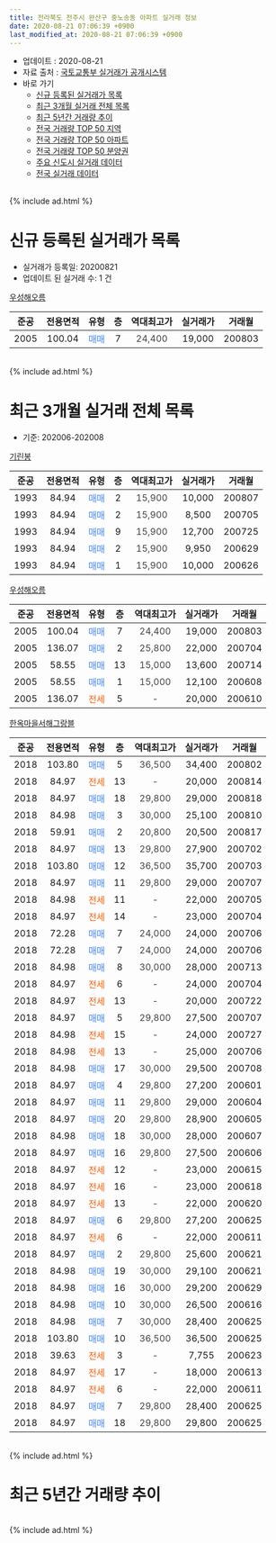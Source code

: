 ```yaml
---
title: 전라북도 전주시 완산구 중노송동 아파트 실거래 정보
date: 2020-08-21 07:06:39 +0900
last_modified_at: 2020-08-21 07:06:39 +0900
---
```


* 업데이트 : 2020-08-21
* 자료 출처 : [국토교통부 실거래가 공개시스템](http://rt.molit.go.kr)
* 바로 가기
    * [신규 등록된 실거래가 목록](#신규-등록된-실거래가-목록)
    * [최근 3개월 실거래 전체 목록](#최근-3개월-실거래-전체-목록)
    * [최근 5년간 거래량 추이](#최근-5년간-거래량-추이)
    * [전국 거래량 TOP 50 지역](https://inasie.github.io/apt-trade-info/최근-3개월-전국에서-가장-거래가-많이-발생한-지역)
    * [전국 거래량 TOP 50 아파트](https://inasie.github.io/apt-trade-info/최근-3개월-전국에서-가장-거래가-많이-발생한-아파트)
    * [전국 거래량 TOP 50 분양권](https://inasie.github.io/apt-trade-info/최근-3개월-전국에서-가장-거래가-많이-발생한-분양권)
    * [주요 신도시 실거래 데이터](https://inasie.github.io/apt-trade-info/주요-신도시)
    * [전국 실거래 데이터](https://inasie.github.io/apt-trade-info/전국)
<br>
{% include ad.html %}
<br>

# 신규 등록된 실거래가 목록
* 실거래가 등록일: 20200821
* 업데이트 된 실거래 수: 1 건


[우성해오름](https://search.naver.com/search.naver?query=%EC%A0%84%EB%9D%BC%EB%B6%81%EB%8F%84+%EC%A0%84%EC%A3%BC%EC%8B%9C+%EC%99%84%EC%82%B0%EA%B5%AC+%EC%A4%91%EB%85%B8%EC%86%A1%EB%8F%99+%EC%9A%B0%EC%84%B1%ED%95%B4%EC%98%A4%EB%A6%84)

|준공|전용면적|유형|층|역대최고가|실거래가|거래월|
|:---:|:---:|:---:|:---:|:---:|:---:|:---:|
|2005|100.04|<span style="color:#4285f3">매매</span>|7|<span style="color:#444444">24,400</span>|19,000|200803|


<br>
{% include ad.html %}
<br>

# 최근 3개월 실거래 전체 목록
* 기준: 202006-202008


[기린봉](https://search.naver.com/search.naver?query=%EC%A0%84%EB%9D%BC%EB%B6%81%EB%8F%84+%EC%A0%84%EC%A3%BC%EC%8B%9C+%EC%99%84%EC%82%B0%EA%B5%AC+%EC%A4%91%EB%85%B8%EC%86%A1%EB%8F%99+%EA%B8%B0%EB%A6%B0%EB%B4%89)

|준공|전용면적|유형|층|역대최고가|실거래가|거래월|
|:---:|:---:|:---:|:---:|:---:|:---:|:---:|
|1993|84.94|<span style="color:#4285f3">매매</span>|2|<span style="color:#444444">15,900</span>|10,000|200807|
|1993|84.94|<span style="color:#4285f3">매매</span>|2|<span style="color:#444444">15,900</span>|8,500|200705|
|1993|84.94|<span style="color:#4285f3">매매</span>|9|<span style="color:#444444">15,900</span>|12,700|200725|
|1993|84.94|<span style="color:#4285f3">매매</span>|2|<span style="color:#444444">15,900</span>|9,950|200629|
|1993|84.94|<span style="color:#4285f3">매매</span>|1|<span style="color:#444444">15,900</span>|10,000|200626|

[우성해오름](https://search.naver.com/search.naver?query=%EC%A0%84%EB%9D%BC%EB%B6%81%EB%8F%84+%EC%A0%84%EC%A3%BC%EC%8B%9C+%EC%99%84%EC%82%B0%EA%B5%AC+%EC%A4%91%EB%85%B8%EC%86%A1%EB%8F%99+%EC%9A%B0%EC%84%B1%ED%95%B4%EC%98%A4%EB%A6%84)

|준공|전용면적|유형|층|역대최고가|실거래가|거래월|
|:---:|:---:|:---:|:---:|:---:|:---:|:---:|
|2005|100.04|<span style="color:#4285f3">매매</span>|7|<span style="color:#444444">24,400</span>|19,000|200803|
|2005|136.07|<span style="color:#4285f3">매매</span>|2|<span style="color:#444444">25,800</span>|22,000|200704|
|2005|58.55|<span style="color:#4285f3">매매</span>|13|<span style="color:#444444">15,000</span>|13,600|200714|
|2005|58.55|<span style="color:#4285f3">매매</span>|1|<span style="color:#444444">15,000</span>|12,100|200608|
|2005|136.07|<span style="color:#ff5a00">전세</span>|5|<span style="color:#444444">-</span>|20,000|200610|

[한옥마을서해그랑블](https://search.naver.com/search.naver?query=%EC%A0%84%EB%9D%BC%EB%B6%81%EB%8F%84+%EC%A0%84%EC%A3%BC%EC%8B%9C+%EC%99%84%EC%82%B0%EA%B5%AC+%EC%A4%91%EB%85%B8%EC%86%A1%EB%8F%99+%ED%95%9C%EC%98%A5%EB%A7%88%EC%9D%84%EC%84%9C%ED%95%B4%EA%B7%B8%EB%9E%91%EB%B8%94)

|준공|전용면적|유형|층|역대최고가|실거래가|거래월|
|:---:|:---:|:---:|:---:|:---:|:---:|:---:|
|2018|103.80|<span style="color:#4285f3">매매</span>|5|<span style="color:#444444">36,500</span>|34,400|200802|
|2018|84.97|<span style="color:#ff5a00">전세</span>|13|<span style="color:#444444">-</span>|20,000|200814|
|2018|84.97|<span style="color:#4285f3">매매</span>|18|<span style="color:#444444">29,800</span>|29,000|200818|
|2018|84.98|<span style="color:#4285f3">매매</span>|3|<span style="color:#444444">30,000</span>|25,100|200810|
|2018|59.91|<span style="color:#4285f3">매매</span>|2|<span style="color:#444444">20,800</span>|20,500|200817|
|2018|84.97|<span style="color:#4285f3">매매</span>|13|<span style="color:#444444">29,800</span>|27,900|200702|
|2018|103.80|<span style="color:#4285f3">매매</span>|12|<span style="color:#444444">36,500</span>|35,700|200703|
|2018|84.97|<span style="color:#4285f3">매매</span>|11|<span style="color:#444444">29,800</span>|29,000|200707|
|2018|84.98|<span style="color:#ff5a00">전세</span>|11|<span style="color:#444444">-</span>|22,000|200705|
|2018|84.97|<span style="color:#ff5a00">전세</span>|14|<span style="color:#444444">-</span>|23,000|200704|
|2018|72.28|<span style="color:#4285f3">매매</span>|7|<span style="color:#444444">24,000</span>|24,000|200706|
|2018|72.28|<span style="color:#4285f3">매매</span>|7|<span style="color:#444444">24,000</span>|24,000|200706|
|2018|84.98|<span style="color:#4285f3">매매</span>|8|<span style="color:#444444">30,000</span>|28,000|200713|
|2018|84.97|<span style="color:#ff5a00">전세</span>|6|<span style="color:#444444">-</span>|24,000|200704|
|2018|84.97|<span style="color:#ff5a00">전세</span>|13|<span style="color:#444444">-</span>|20,000|200722|
|2018|84.97|<span style="color:#4285f3">매매</span>|5|<span style="color:#444444">29,800</span>|27,500|200707|
|2018|84.98|<span style="color:#ff5a00">전세</span>|15|<span style="color:#444444">-</span>|24,000|200727|
|2018|84.98|<span style="color:#ff5a00">전세</span>|13|<span style="color:#444444">-</span>|25,000|200706|
|2018|84.98|<span style="color:#4285f3">매매</span>|17|<span style="color:#444444">30,000</span>|29,500|200708|
|2018|84.97|<span style="color:#4285f3">매매</span>|4|<span style="color:#444444">29,800</span>|27,200|200601|
|2018|84.97|<span style="color:#4285f3">매매</span>|11|<span style="color:#444444">29,800</span>|29,000|200604|
|2018|84.97|<span style="color:#4285f3">매매</span>|20|<span style="color:#444444">29,800</span>|28,900|200605|
|2018|84.98|<span style="color:#4285f3">매매</span>|18|<span style="color:#444444">30,000</span>|28,000|200607|
|2018|84.97|<span style="color:#4285f3">매매</span>|16|<span style="color:#444444">29,800</span>|27,500|200606|
|2018|84.97|<span style="color:#ff5a00">전세</span>|12|<span style="color:#444444">-</span>|23,000|200615|
|2018|84.97|<span style="color:#ff5a00">전세</span>|16|<span style="color:#444444">-</span>|23,000|200618|
|2018|84.97|<span style="color:#ff5a00">전세</span>|13|<span style="color:#444444">-</span>|22,000|200620|
|2018|84.97|<span style="color:#4285f3">매매</span>|6|<span style="color:#444444">29,800</span>|27,200|200625|
|2018|84.97|<span style="color:#ff5a00">전세</span>|6|<span style="color:#444444">-</span>|22,000|200611|
|2018|84.97|<span style="color:#4285f3">매매</span>|2|<span style="color:#444444">29,800</span>|25,600|200621|
|2018|84.98|<span style="color:#4285f3">매매</span>|19|<span style="color:#444444">30,000</span>|29,100|200621|
|2018|84.98|<span style="color:#4285f3">매매</span>|16|<span style="color:#444444">30,000</span>|29,200|200629|
|2018|84.98|<span style="color:#4285f3">매매</span>|10|<span style="color:#444444">30,000</span>|26,500|200616|
|2018|84.98|<span style="color:#4285f3">매매</span>|7|<span style="color:#444444">30,000</span>|28,400|200625|
|2018|103.80|<span style="color:#4285f3">매매</span>|10|<span style="color:#444444">36,500</span>|36,500|200625|
|2018|39.63|<span style="color:#ff5a00">전세</span>|3|<span style="color:#444444">-</span>|7,755|200623|
|2018|84.97|<span style="color:#ff5a00">전세</span>|17|<span style="color:#444444">-</span>|18,000|200613|
|2018|84.97|<span style="color:#ff5a00">전세</span>|6|<span style="color:#444444">-</span>|22,000|200611|
|2018|84.97|<span style="color:#4285f3">매매</span>|7|<span style="color:#444444">29,800</span>|28,400|200625|
|2018|84.97|<span style="color:#4285f3">매매</span>|18|<span style="color:#444444">29,800</span>|29,800|200625|


<br>
{% include ad.html %}
<br>

# 최근 5년간 거래량 추이


<div style="width:100%;">
    <canvas id="deal_progress" height="200"></canvas>
</div>

<script>
new Chart(document.getElementById("deal_progress"), {
    type: 'line',
    data: {
        labels: ['201508','201509','201510','201511','201512','201601','201602','201603','201604','201605','201606','201607','201608','201609','201610','201611','201612','201701','201702','201703','201704','201705','201706','201707','201708','201709','201710','201711','201712','201801','201802','201803','201804','201805','201806','201807','201808','201809','201810','201811','201812','201901','201902','201903','201904','201905','201906','201907','201908','201909','201910','201911','201912','202001','202002','202003','202004','202005','202006','202007','202008'],
        datasets: [{
            label: '매매',
            pointRadius: 1,
            data: [6, 3, 3, 1, 4, 2, 1, 5, 6, 5, 4, 5, 5, 5, 3, 3, 4, 3, 1, 2, 3, 4, 2, 2, 3, 3, 2, 1, 5, 32, 31, 20, 14, 47, 18, 12, 5, 7, 3, 1, 6, 2, 4, 3, 4, 6, 2, 2, 3, 6, 4, 4, 9, 12, 9, 11, 4, 13, 17, 12, 6],
            borderColor: "rgba(255, 201, 14, 1)",
            backgroundColor: "rgba(255, 201, 14, 0.5)",
            fill: false,
            lineTension: 0
        },{
            label: '전월세',
            pointRadius: 1,
            data: [0, 0, 2, 0, 0, 0, 2, 0, 0, 1, 1, 0, 1, 0, 2, 1, 1, 0, 0, 1, 2, 0, 1, 0, 0, 0, 2, 1, 1, 11, 25, 27, 24, 21, 43, 15, 7, 7, 1, 3, 3, 5, 3, 3, 4, 3, 2, 3, 7, 2, 3, 2, 3, 8, 9, 7, 5, 17, 8, 6, 1],
            borderColor: "rgba(0, 141, 185, 1)",
            backgroundColor: "rgba(0, 141, 185, 0.5)",
            fill: false,
            lineTension: 0
        }
        ]
    },
    options: {
        responsive: true,
        title: {
            display: false
        },
        tooltips: {
            mode: 'index',
            intersect: false
        },
        hover: {
            mode: 'nearest',
            intersect: true
        },
        scales: {
            xAxes: [{
                display: true,
                scaleLabel: {
                    display: true,
                    labelString: '년/월'
                }
            }],
            yAxes: [{
                display: true,
                ticks: {
                    suggestedMin: 0,
                },
                scaleLabel: {
                    display: true,
                    labelString: '실거래 수'
                }
            }]
        }
    }
});

</script>


<br>
{% include ad.html %}
<br>

